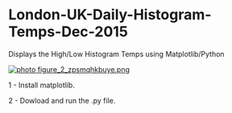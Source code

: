 # London-UK-Daily-Histogram-Temps-Dec-2015
Displays the High/Low Histogram Temps using Matplotlib/Python

<a href="http://s650.photobucket.com/user/cre8t0r/media/figure_2_zpsmqhkbuye.png.html" target="_blank"><img src="http://i650.photobucket.com/albums/uu227/cre8t0r/figure_2_zpsmqhkbuye.png" border="0" alt=" photo figure_2_zpsmqhkbuye.png"/></a>

1 - Install matplotlib.

2 - Dowload and run the .py file.
